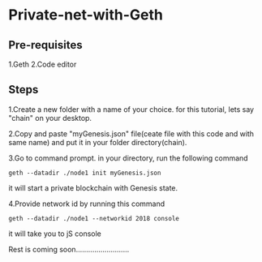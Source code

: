 # Private-net-with-Geth
## Pre-requisites
1.Geth
2.Code editor
## Steps
1.Create a new folder with a name of your choice. for this tutorial, lets say "chain" on your desktop.

2.Copy and paste "myGenesis.json" file(ceate file with this code and with same name) and put it in your folder directory(chain).

3.Go to command prompt. in your directory, run the following command
```
geth --datadir ./node1 init myGenesis.json
 ```
 it will start a private blockchain with Genesis state.
 
4.Provide network id by running this command
```
geth --datadir ./node1 --networkid 2018 console
```
it will take you to jS console

Rest is coming soon..........................
